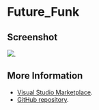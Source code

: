 # Future_Funk



## Screenshot
![](https://raw.githubusercontent.com/gerane/VSCodeThemes/master/gerane.Theme-Future_Funk/screenshot.png).


## More Information
* [Visual Studio Marketplace](https://marketplace.visualstudio.com/items/gerane.Theme-FutureFunk).
* [GitHub repository](https://github.com/gerane/VSCodeThemes).

